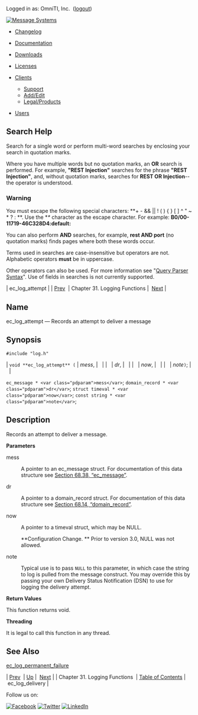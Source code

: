 Logged in as: OmniTI, Inc.  ([logout](https://support.messagesystems.com/logout.php))

[![Message Systems](https://support.messagesystems.com/images/ms-white205.png)](https://support.messagesystems.com/start.php) 

*   [Changelog](https://support.messagesystems.com/start.php?show=changelog)
*   [Documentation](https://support.messagesystems.com/docs/)
*   [Downloads](https://support.messagesystems.com/start.php)

*   [Licenses](https://support.messagesystems.com/license_summary.php)
*   <a href="">Clients</a>
    *   [Support](https://support.messagesystems.com/cs.php)
    *   [Add/Edit](https://support.messagesystems.com/edit_client.php)
    *   [Legal/Products](https://support.messagesystems.com/edit_products.php)
*   [Users](https://support.messagesystems.com/edit_customer.php)

## Search Help

Search for a single word or perform multi-word searches by enclosing your search in quotation marks.

Where you have multiple words but no quotation marks, an **OR** search is performed. For example, **"REST Injection"** searches for the phrase **"REST Injection"**, and, without quotation marks, searches for **REST OR Injection**--the operator is understood.

### Warning

You must escape the following special characters: **+ - && || ! ( ) { } [ ] ^ " ~ * ? : \**. Use the **\** character as the escape character. For example: **B0/00-11719-46C328D4\:default\:**

You can also perform **AND** searches, for example, **rest AND port** (no quotation marks) finds pages where both these words occur.

Terms used in searches are case-insensitive but operators are not. Alphabetic operators **must** be in uppercase.

Other operators can also be used. For more information see "[Query Parser Syntax](https://lucene.apache.org/core/old_versioned_docs/versions/3_0_0/queryparsersyntax.html)". Use of fields in searches is not currently supported.

| ec_log_attempt |
| [Prev](logging.php)  | Chapter 31. Logging Functions |  [Next](apis.ec_log_delivery.php) |

<a name="apis.ec_log_attempt"></a>
## Name

ec_log_attempt — Records an attempt to deliver a message

## Synopsis

`#include "log.h"`

| `void **ec_log_attempt** (` | <var class="pdparam">mess</var>, |   |
|   | <var class="pdparam">dr</var>, |   |
|   | <var class="pdparam">now</var>, |   |
|   | <var class="pdparam">note</var>`)`; |   |

`ec_message * <var class="pdparam">mess</var>`;
`domain_record * <var class="pdparam">dr</var>`;
`struct timeval * <var class="pdparam">now</var>`;
`const string * <var class="pdparam">note</var>`;<a name="idp26656288"></a>
## Description

Records an attempt to deliver a message.

**Parameters**

<dl class="variablelist">

<dt>mess</dt>

<dd>

A pointer to an ec_message struct. For documentation of this data structure see [Section 68.38, “ec_message”](structs.ec_message.php "68.38. ec_message").

</dd>

<dt>dr</dt>

<dd>

A pointer to a domain_record struct. For documentation of this data structure see [Section 68.14, “domain_record”](structs.domain_record.php "68.14. domain_record").

</dd>

<dt>now</dt>

<dd>

A pointer to a timeval struct, which may be NULL.

**Configuration Change. ** Prior to version 3.0, NULL was not allowed.

</dd>

<dt>note</dt>

<dd>

Typical use is to pass `NULL` to this parameter, in which case the string to log is pulled from the message construct. You may override this by passing your own Delivery Status Notification (DSN) to use for logging the delivery attempt.

</dd>

</dl>

**Return Values**

This function returns void.

**Threading**

It is legal to call this function in any thread.

<a name="idp26671376"></a>
## See Also

[ec_log_permanent_failure](apis.ec_log_permanent_failure.php "ec_log_permanent_failure")

| [Prev](logging.php)  | [Up](logging.php) |  [Next](apis.ec_log_delivery.php) |
| Chapter 31. Logging Functions  | [Table of Contents](index.php) |  ec_log_delivery |

Follow us on:

[![Facebook](https://support.messagesystems.com/images/icon-facebook.png)](http://www.facebook.com/messagesystems) [![Twitter](https://support.messagesystems.com/images/icon-twitter.png)](http://twitter.com/#!/MessageSystems) [![LinkedIn](https://support.messagesystems.com/images/icon-linkedin.png)](http://www.linkedin.com/company/message-systems)